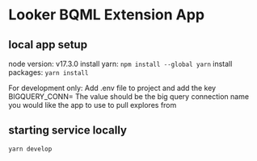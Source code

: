 # Looker BQML Extension App

## local app setup
node version: v17.3.0
install yarn: `npm install --global yarn`
install packages: `yarn install`

For development only:
Add .env file to project and add the key BIGQUERY_CONN=
The value should be the big query connection name you would like the app to use to pull explores from

## starting service locally
`yarn develop`
